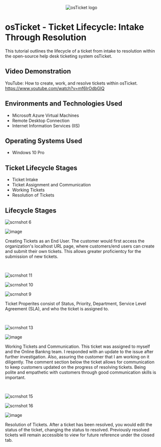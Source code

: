
<p align="center">
<img src="https://i.imgur.com/Clzj7Xs.png" alt="osTicket logo"/>
</p>

<h1>osTicket - Ticket Lifecycle: Intake Through Resolution</h1>
This tutorial outlines the lifecycle of a ticket from intake to resolution within the open-source help desk ticketing system osTicket.<br />


<h2>Video Demonstration</h2>

YouTube: How to create, work, and resolve tickets within osTicket. https://www.youtube.com/watch?v=mf6IrOdbGlQ
<h2>Environments and Technologies Used</h2>

- Microsoft Azure Virtual Machines
- Remote Desktop Connection
- Internet Information Services (IIS)

<h2>Operating Systems Used </h2>

- Windows 10 Pro

<h2>Ticket Lifecycle Stages</h2>

- Ticket Intake
- Ticket Assignment and Communication
- Working Tickets 
- Resolution of Tickets

<h2>Lifecycle Stages</h2>

<p>

 ![scrnshot 6](https://github.com/user-attachments/assets/c88e4b26-a2f6-4860-a843-fc0f1d716527)

 ![image](https://github.com/user-attachments/assets/6aefe1a7-5b12-4c03-9962-31a1e0d7151d)

</p>
<p>
Creating Tickets as an End User. The customer would first access the organization's localhost URL page, where customers/end users can create and submit their own tickets. This allows greater proficientcy for the submission of new tickets. 
</p>
<br />

<p>

 ![scrnshot 11](https://github.com/user-attachments/assets/3192908d-c98d-483e-a62c-a09a9197ebd9)

 ![scrnshot 10](https://github.com/user-attachments/assets/5e6ebf32-70b4-4cd9-91c7-a60775a86ce2)

 ![scrnshot 9](https://github.com/user-attachments/assets/e2eb30c0-79b5-4510-98bc-3242ce1538a1)

</p>
<p>
Ticket Properites consist of Status, Priority, Department, Service Level Agreement (SLA), and who the ticket is assigned to.
</p>
<br />

<p>

 ![scrnshot 13](https://github.com/user-attachments/assets/09fb06f2-8db2-48a9-b184-9d32c2007fe6)

 ![image](https://github.com/user-attachments/assets/8df2a43b-b6c1-4029-a7f3-68a9021161f5)

</p>
<p>
Working Tickets and Communication. This ticket was assigned to myself and the Online Bankng team. I responded with an update to the issue after further investigation. Also, assuring the customer that I am working on it diligently. The comment section below the ticket allows for communication to keep customers updated on the progress of resolving tickets. Being polite and empathetic with customers through good communication skills is important.   
</p>
<br />

<p>

 ![scrnshot 15](https://github.com/user-attachments/assets/7d388a82-ffde-4223-aee1-056ad85bcd61)

 ![scrnshot 16](https://github.com/user-attachments/assets/d72c5eff-b598-4101-ad89-3ae966f346de)

 ![image](https://github.com/user-attachments/assets/e14db116-19c2-4837-9501-a0620e4f3c56)

</p>
<p>
Resolution of Tickets. After a ticket has been resolved, you would edit the status of the ticket, changing the status to resolved. Previously resolved tickets will remain accessible to view for future reference under the closed tab. 
</p>
<br />

